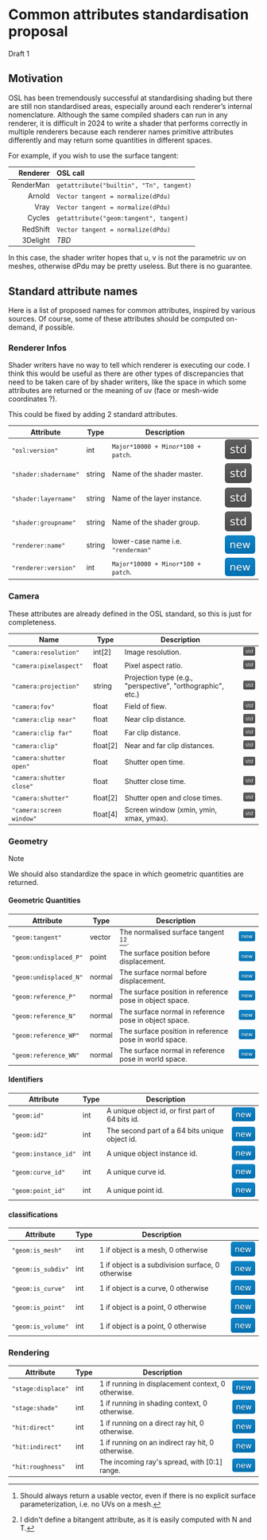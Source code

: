 # Common attributes standardisation proposal

Draft 1

## Motivation

OSL has been tremendously successful at standardising shading but there are still non standardised areas, especially around each renderer’s internal nomenclature.
Although the same compiled shaders can run in any renderer, it is difficult in 2024 to write a shader that performs correctly in multiple renderers because each renderer names primitive attributes differently and may return some quantities in different spaces.

For example, if you wish to use the surface tangent:

| Renderer | OSL call |
| -: | :- |
| RenderMan | `getattribute("builtin", "Tn", tangent)` |
| Arnold | `Vector tangent = normalize(dPdu)` |
| Vray | `Vector tangent = normalize(dPdu)` |
| Cycles | `getattribute("geom:tangent", tangent)` |
| RedShift | `Vector tangent = normalize(dPdu)` |
| 3Delight | *TBD* |

In this case, the shader writer hopes that u, v is not the parametric uv on meshes, otherwise dPdu may be pretty useless. But there is no guarantee.

## Standard attribute names

Here is a list of proposed names for common attributes, inspired by various sources. Of course, some of these attributes should be computed on-demand, if possible.

### Renderer Infos

Shader writers have no way to tell which renderer is executing our code. I think this would be useful as there are other types of discrepancies that need to be taken care of by shader writers, like the space in which some attributes are returned or the meaning of uv (face or mesh-wide coordinates ?).

This could be fixed by adding 2 standard attributes.

| Attribute | Type | Description | |
| - | - | - | - |
| `"osl:version"` | int | `Major*10000 + Minor*100 + patch`. | ![std](img/std.svg) |
| `"shader:shadername"` | string | Name of the shader master. | ![std](img/std.svg) |
| `"shader:layername"` | string | Name of the layer instance. | ![std](img/std.svg) |
| `"shader:groupname"` | string | Name of the shader group. | ![std](img/std.svg) |
| `"renderer:name"` | string | lower-case name i.e. `"renderman"` | ![new](img/new.svg) |
| `"renderer:version"` | int | `Major*10000 + Minor*100 + patch`. | ![new](img/new.svg) |

### Camera

These attributes are already defined in the OSL standard, so this is just for completeness.

| Name | Type | Description | |
| - | - | - | - |
| `"camera:resolution"` | int[2] | Image resolution. | ![std](img/std.svg) |
| `"camera:pixelaspect"` | float | Pixel aspect ratio. | ![std](img/std.svg) |
| `"camera:projection"` | string | Projection type (e.g., "perspective", "orthographic", etc.) | ![std](img/std.svg) |
| `"camera:fov"`  | float | Field of fiew. | ![std](img/std.svg) |
| `"camera:clip near"`  | float | Near clip distance. | ![std](img/std.svg) |
| `"camera:clip far"`  | float | Far clip distance. | ![std](img/std.svg) |
| `"camera:clip"`  | float[2] | Near and far clip distances. | ![std](img/std.svg) |
| `"camera:shutter open"`  | float | Shutter open time. | ![std](img/std.svg) |
| `"camera:shutter close"`  | float | Shutter close time. | ![std](img/std.svg) |
| `"camera:shutter"`  | float[2] | Shutter open and close times. | ![std](img/std.svg) |
| `"camera:screen window"` | float[4] | Screen window (xmin, ymin, xmax, ymax). | ![std](img/std.svg) |

### Geometry

> [!NOTE]
> We should also standardize the space in which geometric quantities are returned.

#### Geometric Quantities

| Attribute | Type | Description | |
| - | - | - | - |
| `"geom:tangent"` | vector | The normalised surface tangent [^1][^2]. | ![new](img/new.svg) |
| `"geom:undisplaced_P"` | point | The surface position before displacement. | ![new](img/new.svg) |
| `"geom:undisplaced_N"` | normal | The surface normal before displacement. | ![new](img/new.svg) |
| `"geom:reference_P"` | normal | The surface position in reference pose in object space. | ![new](img/new.svg) |
| `"geom:reference_N"` | normal | The surface normal in reference pose in object space. | ![new](img/new.svg) |
| `"geom:reference_WP"` | normal | The surface position in reference pose in world space. | ![new](img/new.svg) |
| `"geom:reference_WN"` | normal | The surface normal in reference pose in world space. | ![new](img/new.svg) |

[^1]: Should always return a usable vector, even if there is no explicit surface parameterization, i.e. no UVs on a mesh.
[^2]: I didn't define a bitangent attribute, as it is easily computed with N and T.

#### Identifiers

| Attribute | Type | Description | |
| - | - | - | - |
| `"geom:id"` | int | A unique object id, or first part of 64 bits id. | ![new](img/new.svg) |
| `"geom:id2"` | int | The second part of a 64 bits unique object id. | ![new](img/new.svg) |
| `"geom:instance_id"` | int | A unique object instance id. | ![new](img/new.svg) |
| `"geom:curve_id"` | int | A unique curve id. | ![new](img/new.svg) |
| `"geom:point_id"` | int | A unique point id. | ![new](img/new.svg) |

#### classifications

| Attribute | Type | Description | |
| - | - | - | - |
| `"geom:is_mesh"` | int | 1 if object is a mesh, 0 otherwise | ![new](img/new.svg) |
| `"geom:is_subdiv"` | int | 1 if object is a subdivision surface, 0 otherwise | ![new](img/new.svg) |
| `"geom:is_curve"` | int | 1 if object is a curve, 0 otherwise | ![new](img/new.svg) |
| `"geom:is_point"` | int | 1 if object is a point, 0 otherwise | ![new](img/new.svg) |
| `"geom:is_volume"` | int | 1 if object is a point, 0 otherwise | ![new](img/new.svg) |

### Rendering

| Attribute | Type | Description | |
| - | - | - | - |
| `"stage:displace"` | int | 1 if running in displacement context, 0 otherwise. | ![new](img/new.svg) |
| `"stage:shade"` | int | 1 if running in shading context, 0 otherwise. | ![new](img/new.svg) |
| `"hit:direct"` | int | 1 if running on a direct ray hit, 0 otherwise. | ![new](img/new.svg) |
| `"hit:indirect"` | int | 1 if running on an indirect ray hit, 0 otherwise. | ![new](img/new.svg) |
| `"hit:roughness"` | int | The incoming ray's spread, with [0:1] range. | ![new](img/new.svg) |
